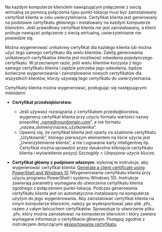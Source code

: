 Na każdym komputerze klienckim nawiązującym połączenie z siecią wirtualną za pomocą połączenia typu punkt-lokacja musi być zainstalowany certyfikat klienta w celu uwierzytelniania. Certyfikat klienta jest generowany na podstawie certyfikatu głównego i instalowany na każdym komputerze klienckim. Jeśli prawidłowy certyfikat klienta nie jest zainstalowany, a klient próbuje nawiązać połączenie z siecią wirtualną, uwierzytelnianie nie powiedzie się.

Można wygenerować unikatowy certyfikat dla każdego klienta lub można użyć tego samego certyfikatu dla wielu klientów. Zaletą generowania unikatowych certyfikatów klienta jest możliwość odwołania pojedynczego certyfikatu. W przeciwnym razie, jeśli wielu klientów korzysta z tego samego certyfikatu klienta i zajdzie potrzeba jego odwołania, będzie konieczne wygenerowanie i zainstalowanie nowych certyfikatów dla wszystkich klientów, którzy używają tego certyfikatu do uwierzytelniania.

Certyfikaty klienta można wygenerować, posługując się następującymi metodami:

- **Certyfikat przedsiębiorstwa:**

  - Jeśli używasz rozwiązania z certyfikatem przedsiębiorstwa, wygeneruj certyfikat klienta przy użyciu formatu wartości nazwy pospolitej „name@yourdomain.com”, a nie formatu „nazwa_domeny\nazwa_użytkownika”.
  - Upewnij się, że certyfikat klienta jest oparty na szablonie certyfikatu „Użytkownik”, którego pierwszym elementem na liście użycia jest „Uwierzytelnienie klienta”, a nie Logowanie karty inteligentnej itp. Certyfikat można sprawdzić przez dwukrotne kliknięcie certyfikatu klienta i wyświetlenie pozycji *Szczegóły > Ulepszone użycie klucza*.

- **Certyfikat główny z podpisem własnym:** wykonaj te instrukcje, aby wygenerować certyfikat klienta: [Generate a client certificate using PowerShell and Windows 10](../articles/vpn-gateway/vpn-gateway-certificates-point-to-site.md#clientcert) (Wygenerowanie certyfikatu klienta przy użyciu programu PowerShell i systemu Windows 10). Instrukcje zawierają parametry wymagane do utworzenia certyfikatu klienta zgodnego z połączeniem punkt-lokacja. Podczas generowania certyfikatu klienta jest on automatycznie instalowany na komputerze użytym do jego wygenerowania. Aby zainstalować certyfikat klienta na innym komputerze klienckim, należy go wyeksportować jako plik .pfx, razem z całym łańcuchem certyfikatów. Spowoduje to utworzenie pliku .pfx, który można zainstalować na komputerze klienckim i który zawiera wymagane informacje o certyfikacie głównym. Postępuj zgodnie z instrukcjami dotyczącymi [eksportowania certyfikatu](../articles/vpn-gateway/vpn-gateway-certificates-point-to-site.md#clientexport).